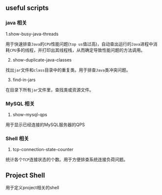 ## useful scripts

### java 相关

1.show-busy-java-threads  

用于快速排查`Java`的`CPU`性能问题(`top us`值过高)，自动查出运行的`Java`进程中消耗`CPU`多的线程，并打印出其线程栈，从而确定导致性能问题的方法调用。

2. show-duplicate-java-classes

找出`jar`文件和`class`目录中的重复类。用于排查`Java`类冲突问题。

3. find-in-jars  
    
在目录下所有`jar`文件里，查找类或资源文件。

### MySQL 相关

1. show-mysql-qps

用于显示已经连接的MySQL服务器的QPS

### Shell 相关

1. tcp-connection-state-counter

统计各个`TCP`连接状态的个数。用于方便排查系统连接负荷问题。

## Project Shell

用于定义project相关的shell
